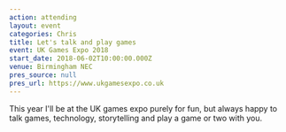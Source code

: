 ```yaml
---
action: attending
layout: event
categories: Chris
title: Let's talk and play games
event: UK Games Expo 2018
start_date: 2018-06-02T10:00:00.000Z
venue: Birmingham NEC
pres_source: null
pres_url: https://www.ukgamesexpo.co.uk
---
```


This year I'll be at the UK games expo purely for fun, but always happy to talk games, technology, storytelling and play a game or two with you.
